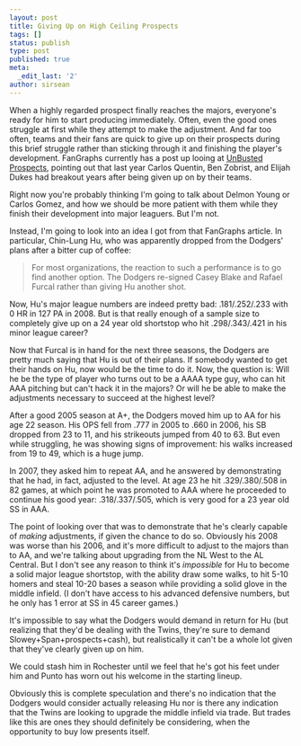 ```yaml
---
layout: post
title: Giving Up on High Ceiling Prospects
tags: []
status: publish
type: post
published: true
meta:
  _edit_last: '2'
author: sirsean
---
```

When a highly regarded prospect finally reaches the majors, everyone's ready for him to start producing immediately. Often, even the good ones struggle at first while they attempt to make the adjustment. And far too often, teams and their fans are quick to give up on their prospects during this brief struggle rather than sticking through it and finishing the player's development. FanGraphs currently has a post up looing at <a href="http://www.fangraphs.com/blogs/index.php/unbusted-prospects/">UnBusted Prospects</a>, pointing out that last year Carlos Quentin, Ben Zobrist, and Elijah Dukes had breakout years after being given up on by their teams.

Right now you're probably thinking I'm going to talk about Delmon Young or Carlos Gomez, and how we should be more patient with them while they finish their development into major leaguers. But I'm not.

Instead, I'm going to look into an idea I got from that FanGraphs article. In particular, Chin-Lung Hu, who was apparently dropped from the Dodgers' plans after a bitter cup of coffee:
<blockquote>For most organizations, the reaction to such a performance is to go find another option. The Dodgers re-signed Casey Blake and Rafael Furcal rather than giving Hu another shot.</blockquote>
Now, Hu's major league numbers are indeed pretty bad: .181/.252/.233 with 0 HR in 127 PA in 2008. But is that really enough of a sample size to completely give up on a 24 year old shortstop who hit .298/.343/.421 in his minor league career?

Now that Furcal is in hand for the next three seasons, the Dodgers are pretty much saying that Hu is out of their plans. If somebody wanted to get their hands on Hu, now would be the time to do it. Now, the question is: Will he be the type of player who turns out to be a AAAA type guy, who can hit AAA pitching but can't hack it in the majors? Or will he be able to make the adjustments necessary to succeed at the highest level?

After a good 2005 season at A+, the Dodgers moved him up to AA for his age 22 season. His OPS fell from .777 in 2005 to .660 in 2006, his SB dropped from 23 to 11, and his strikeouts jumped from 40 to 63. But even while struggling, he was showing signs of improvement: his walks increased from 19 to 49, which is a huge jump.

In 2007, they asked him to repeat AA, and he answered by demonstrating that he had, in fact, adjusted to the level. At age 23 he hit .329/.380/.508 in 82 games, at which point he was promoted to AAA where he proceeded to continue his good year: .318/.337/.505, which is very good for a 23 year old SS in AAA.

The point of looking over that was to demonstrate that he's clearly capable of <em>making</em> adjustments, if given the chance to do so. Obviously his 2008 was worse than his 2006, and it's more difficult to adjust to the majors than to AA, and we're talking about upgrading from the NL West to the AL Central. But I don't see any reason to think it's <em>impossible</em> for Hu to become a solid major league shortstop, with the ability draw some walks, to hit 5-10 homers and steal 10-20 bases a season while providing a solid glove in the middle infield. (I don't have access to his advanced defensive numbers, but he only has 1 error at SS in 45 career games.)

It's impossible to say what the Dodgers would demand in return for Hu (but realizing that they'd be dealing with the Twins, they're sure to demand Slowey+Span+prospects+cash), but realistically it can't be a whole lot given that they've clearly given up on him.

We could stash him in Rochester until we feel that he's got his feet under him and Punto has worn out his welcome in the starting lineup.

Obviously this is complete speculation and there's no indication that the Dodgers would consider actually releasing Hu nor is there any indication that the Twins are looking to upgrade the middle infield via trade. But trades like this are ones they should definitely be considering, when the opportunity to buy low presents itself.
